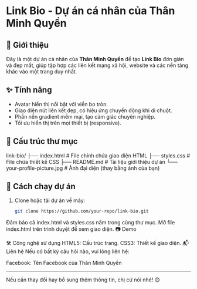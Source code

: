 # Link Bio - Dự án cá nhân của Thân Minh Quyền

## 📖 Giới thiệu
Đây là một dự án cá nhân của **Thân Minh Quyền** để tạo **Link Bio** đơn giản và đẹp mắt, giúp tập hợp các liên kết mạng xã hội, website và các nền tảng khác vào một trang duy nhất.

## ✨ Tính năng
- Avatar hiển thị nổi bật với viền bo tròn.
- Giao diện nút liên kết đẹp, có hiệu ứng chuyển động khi di chuột.
- Phần nền gradient mềm mại, tạo cảm giác chuyên nghiệp.
- Tối ưu hiển thị trên mọi thiết bị (responsive).

## 📂 Cấu trúc thư mục
link-bio/ ├── index.html # File chính chứa giao diện HTML ├── styles.css # File chứa thiết kế CSS ├── README.md # Tài liệu giới thiệu dự án └── your-profile-picture.jpg # Ảnh đại diện (thay bằng ảnh của bạn)

## 🚀 Cách chạy dự án
1. Clone hoặc tải dự án về máy:
   ```bash
   git clone https://github.com/your-repo/link-bio.git
Đảm bảo cả index.html và styles.css nằm trong cùng thư mục.
Mở file index.html trên trình duyệt để xem giao diện.
📷 Demo

🛠 Công nghệ sử dụng
HTML5: Cấu trúc trang.
CSS3: Thiết kế giao diện.
📬 Liên hệ
Nếu có bất kỳ câu hỏi nào, vui lòng liên hệ:

Facebook: Tên Facebook của Thân Minh Quyền

---

Nếu cần thay đổi hay bổ sung thêm thông tin, chị cứ nói nhé! 😊

